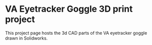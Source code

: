 VA Eyetracker Goggle 3D print project
======================================

This project page hosts the 3d CAD parts of the VA eyetracker goggle drawn in Solidworks. 

<script src="https://github.com/seantma/VA_EyeTracker_Goggle_3Dprint/blob/master/eye_goggle_2ndCut_Revised_radius_rotate.STL"></script>


